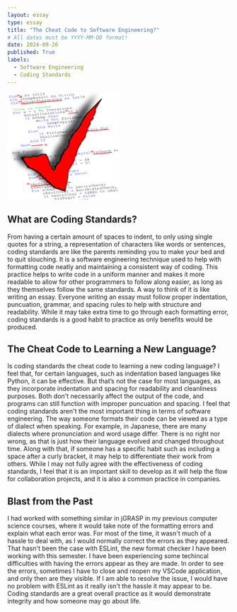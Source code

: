 ```yaml
---
layout: essay
type: essay
title: "The Cheat Code to Software Engineering?"
# All dates must be YYYY-MM-DD format!
date: 2024-09-26
published: True
labels:
  - Software Engineering
  - Coding Standards
---
```


<img width="250px" class="rounded float-start pe-4" src="../img/codingstandards.png">

## What are Coding Standards?

From having a certain amount of spaces to indent, to only using single quotes for a string, a representation of characters like words or sentences, coding standards are like the parents reminding you to make your bed and to quit slouching. It is a software engineering technique used to help with formatting code neatly and maintaining a consistent way of coding. This practice helps to write code in a uniform manner and makes it more readable to allow for other programmers to follow along easier, as long as they themselves follow the same standards. A way to think of it is like writing an essay. Everyone writing an essay must follow proper indentation, puncuation, grammar, and spacing rules to help with structure and readability. While it may take extra time to go through each formatting error, coding standards is a good habit to practice as only benefits would be produced.

## The Cheat Code to Learning a New Language?

Is coding standards the cheat code to learning a new coding language? I feel that, for certain languages, such as indentation based languages like Python, it can be effective. But that’s not the case for most languages, as they incorporate indentation and spacing for readability and cleanliness purposes. Both don't necessarily affect the output of the code, and programs can still function with improper puncuation and spacing. I feel that coding standards aren't the most important thing in terms of software engineering. The way someone formats their code can be viewed as a type of dialect when speaking. For example, in Japanese, there are many dialects where pronunciation and word usage differ. There is no right nor wrong, as that is just how their language evolved and changed throughout time. Along with that, if someone has a specific habit such as including a space after a curly bracket, it may help to differentiate their work from others. While I may not fully agree with the effectiveness of coding standards, I feel that it is an important skill to develop as it will help the flow for collaboration projects, and it is also a common practice in companies.

## Blast from the Past

I had worked with something similar in jGRASP in my previous computer science courses, where it would take note of the formatting errors and explain what each error was. For most of the time, it wasn't much of a hassle to deal with, as I would normally correct the errors as they appeared. That hasn't been the case with ESLint, the new format checker I have been working with this semester. I have been experiencing some techincal difficulties with having the errors appear as they are made. In order to see the errors, sometimes I have to close and reopen my VSCode application, and only then are they visible. If I am able to resolve the issue, I would have no problem with ESLint as it really isn't the hassle it may appear to be. Coding standards are a great overall practice as it would demonstrate integrity and how someone may go about life. 

